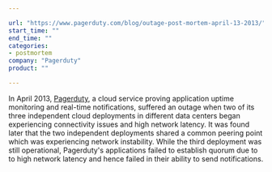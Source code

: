 ```yaml
---

url: "https://www.pagerduty.com/blog/outage-post-mortem-april-13-2013/"
start_time: ""
end_time: ""
categories:
- postmortem
company: "Pagerduty"
product: ""

---
```


In April 2013, [Pagerduty](http://www.pagerduty.com), a cloud service proving application uptime monitoring and real-time notifications, suffered an outage when two of its three independent cloud deployments in different data centers began experiencing connectivity issues and high network latency. It was found later that the two independent deployments shared a common peering point which was experiencing network instability.  While the third deployment was still operational, Pagerduty's applications failed to establish quorum due to to high network latency and hence failed in their ability to send notifications.
